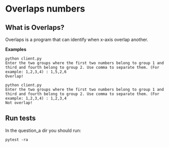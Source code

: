 
Overlaps numbers
=======================================

What is Overlaps?
----------------------------------

Overlaps is a program that can identify when x-axis overlap another.


**Examples**

```
python client.py
Enter the two groups where the first two numbers belong to group 1 and third and fourth belong to group 2. Use comma to separate them. (For example: 1,2,3,4) : 1,5,2,6
Overlap!
```

```
python client.py
Enter the two groups where the first two numbers belong to group 1 and third and fourth belong to group 2. Use comma to separate them. (For example: 1,2,3,4) : 1,2,3,4
Not overlap!
```

Run tests
------------
In the question_a dir you should run:
```
pytest -ra
```
